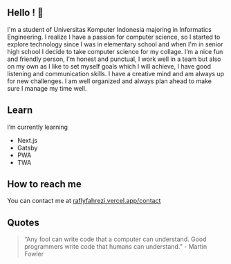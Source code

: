 ## Hello ! 👋

I'm a student of Universitas Komputer Indonesia majoring in Informatics Engineering. I realize I have a passion for computer science, so I started to explore technology since I was in elementary school and when I'm in senior high school I decide to take computer science for my collage. I’m a nice fun and friendly person, I’m honest and punctual, I work well in a team but also on my own as I like to set myself goals which I will achieve, I have good listening and communication skills. I have a creative mind and am always up for new challenges. I am well organized and always plan ahead to make sure I manage my time well.

## Learn

I’m currently learning
   * Next.js
   * Gatsby
   * PWA
   * TWA

## How to reach me

You can contact me at [raflyfahrezi.vercel.app/contact](https://raflyfahrezi.vercel.app/contact)

## Quotes
> “Any fool can write code that a computer can understand. Good programmers write code that humans can understand.” - Martin Fowler

<!--
**raflyfahrezi/raflyfahrezi** is a ✨ _special_ ✨ repository because its `README.md` (this file) appears on your GitHub profile.

Here are some ideas to get you started:

- Hi there 👋 
- 🔭 I’m currently working on ...
- 🌱 I’m currently learning ...
- 👯 I’m looking to collaborate on ...
- 🤔 I’m looking for help with ...
- 💬 Ask me about ...
- 📫 How to reach me: ...
- 😄 Pronouns: ...
- ⚡ Fun fact: ...
-->
